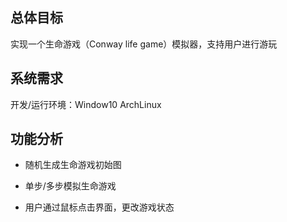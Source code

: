 ## 总体目标

实现一个生命游戏（Conway life game）模拟器，支持用户进行游玩

## 系统需求

开发/运行环境：Window10 ArchLinux

## 功能分析

* 随机生成生命游戏初始图

* 单步/多步模拟生命游戏

* 用户通过鼠标点击界面，更改游戏状态
